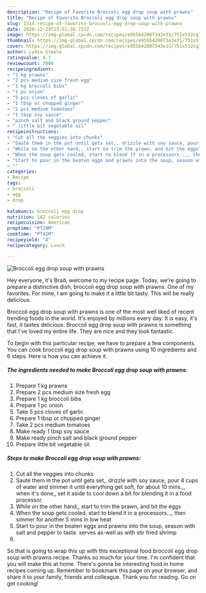 ```yaml
---
description: "Recipe of Favorite Broccoli egg drop soup with prawns"
title: "Recipe of Favorite Broccoli egg drop soup with prawns"
slug: 1514-recipe-of-favorite-broccoli-egg-drop-soup-with-prawns
date: 2020-12-29T23:51:26.722Z
image: https://img-global.cpcdn.com/recipes/e955b42007343e31/751x532cq70/broccoli-egg-drop-soup-with-prawns-recipe-main-photo.jpg
thumbnail: https://img-global.cpcdn.com/recipes/e955b42007343e31/751x532cq70/broccoli-egg-drop-soup-with-prawns-recipe-main-photo.jpg
cover: https://img-global.cpcdn.com/recipes/e955b42007343e31/751x532cq70/broccoli-egg-drop-soup-with-prawns-recipe-main-photo.jpg
author: Lydia Steele
ratingvalue: 4.7
reviewcount: 7008
recipeingredient:
- "1 kg prawns"
- "2 pcs medium size fresh egg"
- "1 kg broccoli bibs"
- "1 pc onion"
- "5 pcs cloves of garlic"
- "1 tbsp or chopped ginger"
- "2 pcs medium tomatoes"
- "1 tbsp soy sauce"
- "pinch salt and black ground pepper"
- " little bit vegetable oil"
recipeinstructions:
- "Cut all the veggies into chunks"
- "Sauté them in the pot until gets set,, drizzle with soy sauce, pour 4 cups of water and simmer it until everything get soft, for about 10 mins.,, when it&#39;s done,, set it aside to cool down a bit for blending it in a food processor."
- "While on the other hand,, start to trim the prawn, and bit the eggs"
- "When the soup gets cooled, start to blend it in a processors..,, then simmer for another 5 mins in low heat"
- "Start to pour in the beaten eggs and prawns into the soup, season with salt and pepper to taste. serves as-well as with stir fried shrimp"
- ""
categories:
- Recipe
tags:
- broccoli
- egg
- drop

katakunci: broccoli egg drop 
nutrition: 142 calories
recipecuisine: American
preptime: "PT29M"
cooktime: "PT42M"
recipeyield: "4"
recipecategory: Lunch

---
```



![Broccoli egg drop soup with prawns](https://img-global.cpcdn.com/recipes/e955b42007343e31/751x532cq70/broccoli-egg-drop-soup-with-prawns-recipe-main-photo.jpg)

Hey everyone, it's Brad, welcome to my recipe page. Today, we're going to prepare a distinctive dish, broccoli egg drop soup with prawns. One of my favorites. For mine, I am going to make it a little bit tasty. This will be really delicious.

Broccoli egg drop soup with prawns is one of the most well liked of recent trending foods in the world. It's enjoyed by millions every day. It is easy, it's fast, it tastes delicious. Broccoli egg drop soup with prawns is something that I've loved my entire life. They are nice and they look fantastic.




To begin with this particular recipe, we have to prepare a few components. You can cook broccoli egg drop soup with prawns using 10 ingredients and 6 steps. Here is how you can achieve it.

<!--inarticleads1-->

##### The ingredients needed to make Broccoli egg drop soup with prawns:

1. Prepare 1 kg prawns
1. Prepare 2 pcs medium size fresh egg
1. Prepare 1 kg broccoli bibs
1. Prepare 1 pc onion
1. Take 5 pcs cloves of garlic
1. Prepare 1 tbsp or chopped ginger
1. Take 2 pcs medium tomatoes
1. Make ready 1 tbsp soy sauce
1. Make ready pinch salt and black ground pepper
1. Prepare  little bit vegetable oil




<!--inarticleads2-->

##### Steps to make Broccoli egg drop soup with prawns:

1. Cut all the veggies into chunks
1. Sauté them in the pot until gets set,, drizzle with soy sauce, pour 4 cups of water and simmer it until everything get soft, for about 10 mins.,, when it&#39;s done,, set it aside to cool down a bit for blending it in a food processor.
1. While on the other hand,, start to trim the prawn, and bit the eggs
1. When the soup gets cooled, start to blend it in a processors..,, then simmer for another 5 mins in low heat
1. Start to pour in the beaten eggs and prawns into the soup, season with salt and pepper to taste. serves as-well as with stir fried shrimp
1. 




So that is going to wrap this up with this exceptional food broccoli egg drop soup with prawns recipe. Thanks so much for your time. I'm confident that you will make this at home. There's gonna be interesting food in home recipes coming up. Remember to bookmark this page on your browser, and share it to your family, friends and colleague. Thank you for reading. Go on get cooking!
